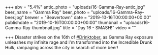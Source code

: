 +++
abv = "5.4%"
antic_photo = "uploads/16-Gamma-Ray-antic.jpg"
beer_name = "Gamma Ray"
beer_photo = "uploads/16-Gamma-Ray-beer.jpg"
brewer = "Beavertown"
date = "2019-10-16T00:00:00+00:00"
publishdate = "2019-10-16T00:00:00+00:00"
thumbnail = "uploads/16-Gamma-Ray-thumbnail.jpg"
title = "Day 16 - SMASH!"
video = ""

+++
Disaster strikes on the 16th of [#Drinktober](https://www.facebook.com/hashtag/drinktober?source=feed_text&epa=HASHTAG), as Gamma Ray exposure unleashes my infinite rage and I'm transformed into the Incredible Drunk Hulk, rampaging across the city in search of more beer!